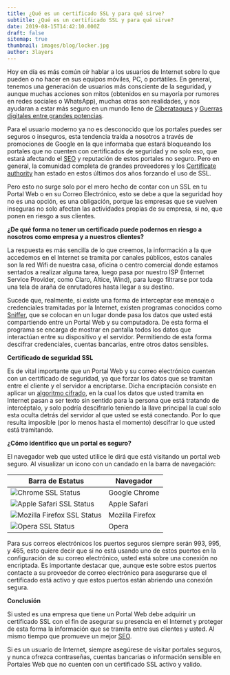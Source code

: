 ```yaml
---
title: ¿Qué es un certificado SSL y para qué sirve?
subtitle: ¿Qué es un certificado SSL y para qué sirve?
date: 2019-08-15T14:42:10.000Z
draft: false
sitemap: true
thumbnail: images/blog/locker.jpg
author: 3layers
---
```

Hoy en día es más común oír hablar a los usuarios de Internet sobre lo que pueden o no hacer en sus equipos móviles, PC, o portátiles. En general, tenemos una generación de usuarios más consciente de la seguridad, y aunque muchas acciones son mitos (obtenidos en su mayoría por rumores en redes sociales o WhatsApp), muchas otras son realidades, y nos ayudaran a estar más seguro en un mundo lleno de [Ciberataques](https://es.wikipedia.org/wiki/Ciberataque) y [Guerras digitales entre grandes potencias](https://www.kaspersky.com/about/policy-blog/general-cybersecurity/how-to-deal-with-militarizing-cyberspace).

Para el usuario moderno ya no es desconocido que los portales puedes ser seguros o inseguros, esta tendencia traída a nosotros a través de promociones de Google en la que informaba que estará bloqueando los portales que no cuenten con certificados de seguridad y no solo eso, que estará afectando el [SEO](https://rubycom.com/seo-search-engine-optimization) y reputación de estos portales no seguro. Pero en general, la comunidad completa de grandes proveedores y los [Certificate authority](https://es.wikipedia.org/wiki/Autoridad_de_certificaci%C3%B3n) han estado en estos últimos dos años forzando el uso de SSL.

Pero esto no surge solo por el mero hecho de contar con un SSL en tu Portal Web o en su Correo Electrónico, esto se debe a que la seguridad hoy no es una opción, es una obligación, porque las empresas que se vuelven inseguras no solo afectan las actividades propias de su empresa, si no, que ponen en riesgo a sus clientes.

**¿De qué forma no tener un certificado puede podernos en riesgo a nosotros como empresa y a nuestros clientes?**

La respuesta es más sencilla de lo que creemos, la información a la que accedemos en el Internet se tramita por canales públicos, estos canales son la red Wifi de nuestra casa, oficina o centro comercial donde estamos sentados a realizar alguna tarea, luego pasa por nuestro ISP (Internet Service Provider, como Claro, Altice, Wind), para luego filtrarse por toda una tela de araña de enrutadores hasta llegar a su destino.

Sucede que, realmente, si existe una forma de interceptar ese mensaje o credenciales tramitadas por la Internet, existen programas conocidos como [Sniffer](https://es.wikipedia.org/wiki/Analizador_de_paquetes), que se colocan en un lugar donde pasa los datos que usted está compartiendo entre un Portal Web y su computadora. De esta forma el programa se encarga de mostrar en pantalla todos los datos que interactúan entre su dispositivo y el servidor. Permitiendo de esta forma descifrar credenciales, cuentas bancarias, entre otros datos sensibles.

**Certificado de seguridad SSL**

Es de vital importante que un Portal Web y su correo electrónico cuenten con un certificado de seguridad, ya que forzar los datos que se tramitan entre el cliente y el servidor a encriptarse. Dicha encriptación consiste en aplicar un [algoritmo cifrado](https://es.wikipedia.org/wiki/Cifrado_(criptograf%C3%ADa)), en la cual los datos que usted tramita en Internet pasan a ser texto sin sentido para la persona que está tratando de intercéptalo, y solo podría descifrarlo teniendo la llave principal la cual solo esta oculta detrás del servidor al que usted se está conectando. Por lo que resulta imposible (por lo menos hasta el momento) descifrar lo que usted está tramitando.

**¿Cómo identifico que un portal es seguro?**

El navegador web que usted utilice le dirá que está visitando un portal web seguro. Al visualizar un icono con un candado en la barra de navegación:

| Barra de Estatus                                          | Navegador       |
| --------------------------------------------------------- | --------------- |
| ![Chrome SSL Status](/images/blog/chromessl.jpg)           | Google Chrome   |
| ![Apple Safari SSL Status](/images/blog/safarissl.jpg)     | Apple Safari    |
| ![Mozilla Firefox SSL Status](/images/blog/firefoxssl.jpg) | Mozilla Firefox |
| ![Opera SSL Status](/images/blog/operassl.jpg)             | Opera           |

Para sus correos electrónicos los puertos seguros siempre serán 993, 995, y 465, esto quiere decir que si no está usando uno de estos puertos en la configuración de su correo electrónico, usted está sobre una conexión no encriptada. Es importante destacar que, aunque este sobre estos puertos contacte a su proveedor de correo electrónico para asegurarse que el certificado está activo y que estos puertos están abriendo una conexión segura.

**Conclusión**

Si usted es una empresa que tiene un Portal Web debe adquirir un certificado SSL con el fin de asegurar su presencia en el Internet y proteger de esta forma la información que se tramita entre sus clientes y usted. Al mismo tiempo que promueve un mejor [SEO](https://es.wikipedia.org/wiki/Posicionamiento_en_buscadores).

Si es un usuario de Internet, siempre asegúrese de visitar portales seguros, y nunca ofrezca contraseñas, cuentas bancarias o información sensible en Portales Web que no cuenten con un certificado SSL activo y valido.
